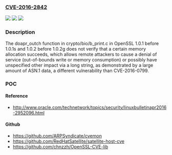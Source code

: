 ### [CVE-2016-2842](https://cve.mitre.org/cgi-bin/cvename.cgi?name=CVE-2016-2842)
![](https://img.shields.io/static/v1?label=Product&message=n%2Fa&color=blue)
![](https://img.shields.io/static/v1?label=Version&message=n%2Fa&color=blue)
![](https://img.shields.io/static/v1?label=Vulnerability&message=n%2Fa&color=brighgreen)

### Description

The doapr_outch function in crypto/bio/b_print.c in OpenSSL 1.0.1 before 1.0.1s and 1.0.2 before 1.0.2g does not verify that a certain memory allocation succeeds, which allows remote attackers to cause a denial of service (out-of-bounds write or memory consumption) or possibly have unspecified other impact via a long string, as demonstrated by a large amount of ASN.1 data, a different vulnerability than CVE-2016-0799.

### POC

#### Reference
- http://www.oracle.com/technetwork/topics/security/linuxbulletinapr2016-2952096.html

#### Github
- https://github.com/ARPSyndicate/cvemon
- https://github.com/RedHatSatellite/satellite-host-cve
- https://github.com/chnzzh/OpenSSL-CVE-lib

